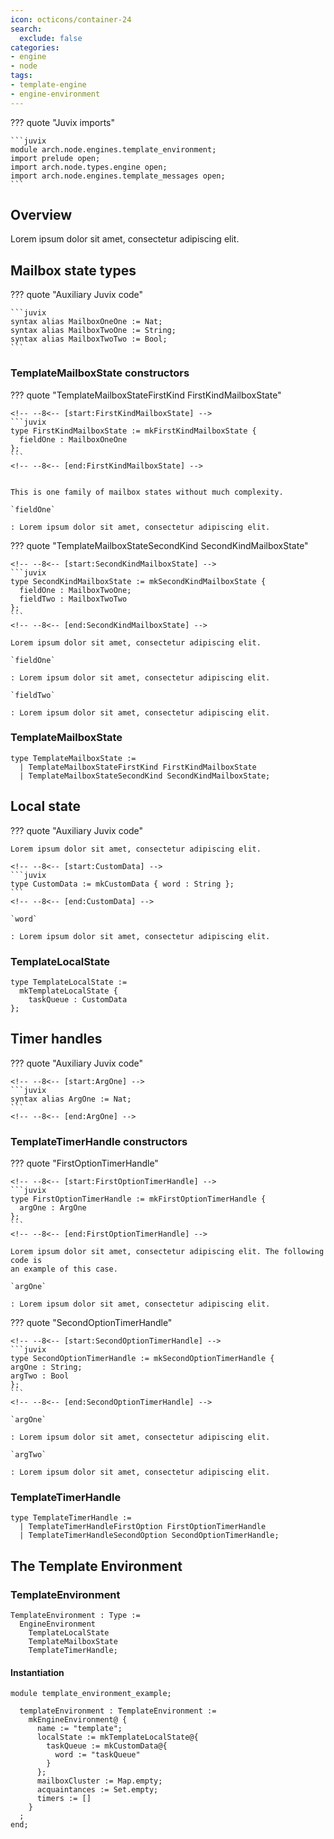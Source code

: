 ```yaml
---
icon: octicons/container-24
search:
  exclude: false
categories:
- engine
- node
tags:
- template-engine
- engine-environment
---
```


??? quote "Juvix imports"

    ```juvix
    module arch.node.engines.template_environment;
    import prelude open;
    import arch.node.types.engine open;
    import arch.node.engines.template_messages open;
    ```

## Overview

Lorem ipsum dolor sit amet, consectetur adipiscing elit.

## Mailbox state types

??? quote "Auxiliary Juvix code"

    ```juvix
    syntax alias MailboxOneOne := Nat;
    syntax alias MailboxTwoOne := String;
    syntax alias MailboxTwoTwo := Bool;
    ```

### TemplateMailboxState constructors

??? quote "TemplateMailboxStateFirstKind FirstKindMailboxState"

    <!-- --8<-- [start:FirstKindMailboxState] -->
    ```juvix
    type FirstKindMailboxState := mkFirstKindMailboxState {
      fieldOne : MailboxOneOne
    };
    ```
    <!-- --8<-- [end:FirstKindMailboxState] -->


    This is one family of mailbox states without much complexity.

    `fieldOne`

    : Lorem ipsum dolor sit amet, consectetur adipiscing elit.


??? quote "TemplateMailboxStateSecondKind SecondKindMailboxState"

    <!-- --8<-- [start:SecondKindMailboxState] -->
    ```juvix
    type SecondKindMailboxState := mkSecondKindMailboxState {
      fieldOne : MailboxTwoOne;
      fieldTwo : MailboxTwoTwo
    };
    ```
    <!-- --8<-- [end:SecondKindMailboxState] -->

    Lorem ipsum dolor sit amet, consectetur adipiscing elit.

    `fieldOne`

    : Lorem ipsum dolor sit amet, consectetur adipiscing elit.

    `fieldTwo`

    : Lorem ipsum dolor sit amet, consectetur adipiscing elit.

### TemplateMailboxState

<!-- --8<-- [start:TemplateMailboxState] -->
```juvix
type TemplateMailboxState :=
  | TemplateMailboxStateFirstKind FirstKindMailboxState
  | TemplateMailboxStateSecondKind SecondKindMailboxState;
```
<!-- --8<-- [end:TemplateMailboxState] -->

## Local state

??? quote "Auxiliary Juvix code"

    Lorem ipsum dolor sit amet, consectetur adipiscing elit.

    <!-- --8<-- [start:CustomData] -->
    ```juvix
    type CustomData := mkCustomData { word : String };
    ```
    <!-- --8<-- [end:CustomData] -->

    `word`

    : Lorem ipsum dolor sit amet, consectetur adipiscing elit.

### TemplateLocalState
<!-- --8<-- [start:TemplateLocalState] -->
```juvix
type TemplateLocalState :=
  mkTemplateLocalState {
    taskQueue : CustomData
};
```
<!-- --8<-- [end:TemplateLocalState] -->

## Timer handles

??? quote "Auxiliary Juvix code"

    <!-- --8<-- [start:ArgOne] -->
    ```juvix
    syntax alias ArgOne := Nat;
    ```
    <!-- --8<-- [end:ArgOne] -->

### TemplateTimerHandle constructors

??? quote "FirstOptionTimerHandle"

    <!-- --8<-- [start:FirstOptionTimerHandle] -->
    ```juvix
    type FirstOptionTimerHandle := mkFirstOptionTimerHandle {
      argOne : ArgOne
    };
    ```
    <!-- --8<-- [end:FirstOptionTimerHandle] -->

    Lorem ipsum dolor sit amet, consectetur adipiscing elit. The following code is
    an example of this case.

    `argOne`

    : Lorem ipsum dolor sit amet, consectetur adipiscing elit.

??? quote "SecondOptionTimerHandle"

    <!-- --8<-- [start:SecondOptionTimerHandle] -->
    ```juvix
    type SecondOptionTimerHandle := mkSecondOptionTimerHandle {
    argOne : String;
    argTwo : Bool
    };
    ```
    <!-- --8<-- [end:SecondOptionTimerHandle] -->

    `argOne`

    : Lorem ipsum dolor sit amet, consectetur adipiscing elit.

    `argTwo`

    : Lorem ipsum dolor sit amet, consectetur adipiscing elit.

### TemplateTimerHandle

<!-- --8<-- [start:TemplateTimerHandle] -->
```juvix
type TemplateTimerHandle :=
  | TemplateTimerHandleFirstOption FirstOptionTimerHandle
  | TemplateTimerHandleSecondOption SecondOptionTimerHandle;
```
<!-- --8<-- [end:TemplateTimerHandle] -->

## The Template Environment

### TemplateEnvironment

<!-- --8<-- [start:TemplateEnvironment] -->
```juvix
TemplateEnvironment : Type :=
  EngineEnvironment
    TemplateLocalState
    TemplateMailboxState
    TemplateTimerHandle;
```
<!-- --8<-- [end:TemplateEnvironment] -->

#### Instantiation

<!-- --8<-- [start:templateEnvironment] -->
```juvix extract-module-statements
module template_environment_example;

  templateEnvironment : TemplateEnvironment :=
    mkEngineEnvironment@ {
      name := "template";
      localState := mkTemplateLocalState@{
        taskQueue := mkCustomData@{
          word := "taskQueue"
        }
      };
      mailboxCluster := Map.empty;
      acquaintances := Set.empty;
      timers := []
    }
  ;
end;
```
<!-- --8<-- [end:templateEnvironment] -->
